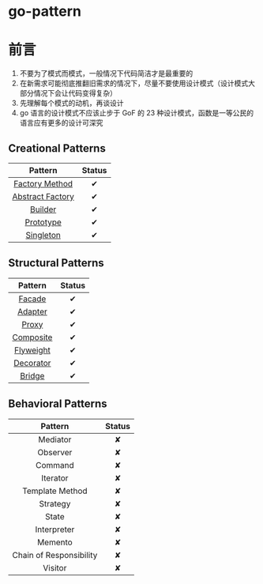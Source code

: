 # go-pattern

# 前言

1. 不要为了模式而模式，一般情况下代码简洁才是最重要的
2. 在新需求可能彻底推翻旧需求的情况下，尽量不要使用设计模式（设计模式大部分情况下会让代码变得复杂）
3. 先理解每个模式的动机，再谈设计
4. go 语言的设计模式不应该止步于 GoF 的 23 种设计模式，函数是一等公民的语言应有更多的设计可深究

## Creational Patterns

| Pattern | Status |
|:-------:|:------:|
| [Factory Method](/01_factory_method) |  ✔ |
| [Abstract Factory](/02_abstract_factory) | ✔ |
| [Builder](/03_builder_pattern) | ✔ |
| [Prototype](/04_prototype_pattern) | ✔ |
| [Singleton](/05_singleton_pattern) | ✔ |

## Structural Patterns

| Pattern | Status |
|:-------:|:------:|
| [Facade](/06_facade_pattern) | ✔ |
| [Adapter](/07_adapter_pattern) | ✔ |
| [Proxy](/08_proxy_pattern) | ✔ |
| [Composite](/09_composite_pattern) | ✔ |
| [Flyweight](/10_flyweight_pattern) | ✔ |
| [Decorator](/11_decorator_pattern) | ✔ |
| [Bridge](/12_bridge_pattern) | ✔ |

## Behavioral Patterns

| Pattern | Status |
|:-------:|:------:|
| Mediator | ✘ |
| Observer |  ✘ |
| Command | ✘ |
| Iterator | ✘ |
| Template Method | ✘ |
| Strategy | ✘ |
| State | ✘ |
| Interpreter | ✘ |
| Memento | ✘ |
| Chain of Responsibility | ✘ |
| Visitor | ✘ |

